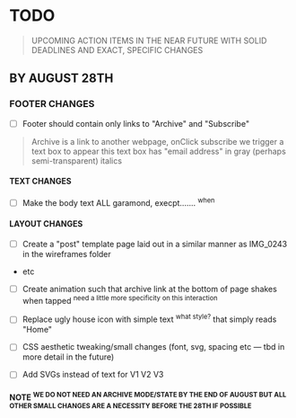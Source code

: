 # TODO
> UPCOMING ACTION ITEMS IN THE NEAR FUTURE 
> WITH SOLID DEADLINES
> AND EXACT, SPECIFIC CHANGES

## BY AUGUST 28TH
### FOOTER CHANGES
- [ ] Footer should contain only links to "Archive" and "Subscribe"
> Archive is a link to another webpage, 
> onClick subscribe we trigger a text box to appear
> this text box has "email address" in gray (perhaps semi-transparent) italics

#### TEXT CHANGES
- [ ] Make the body text ALL garamond, execpt....... <sup>when</sup>


#### LAYOUT CHANGES
- [ ] Create a "post" template page laid out in a similar manner as IMG_0243 in the wireframes folder
- etc
- [ ] Create animation such that archive link at the bottom of page shakes when tapped <sup>need a little more specificity on this interaction</sup>
- [ ] Replace ugly house icon with simple text <sup>what style?</sup> that simply reads "Home" 
- [ ] CSS aesthetic tweaking/small changes (font, svg, spacing etc — tbd in more detail in the future)
- [ ] Add SVGs instead of text for V1 V2 V3
    
    
 #### NOTE <sup>WE DO NOT NEED AN ARCHIVE MODE/STATE BY THE END OF AUGUST BUT ALL OTHER SMALL CHANGES ARE A NECESSITY BEFORE THE 28TH IF POSSIBLE</sup>
